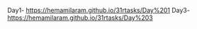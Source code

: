 Day1- https://hemamilaram.github.io/31rtasks/Day%201
Day3- https://hemamilaram.github.io/31rtasks/Day%203
